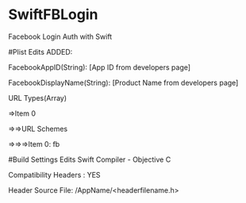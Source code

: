 # SwiftFBLogin
Facebook Login Auth with Swift

#Plist Edits
ADDED:

FacebookAppID(String): [App ID from developers page]

FacebookDisplayName(String): [Product Name from developers page]

URL Types(Array)

=>Item 0

=>=>URL Schemes

=>=>=>Item 0: fb<AppID>

#Build Settings Edits
Swift Compiler - Objective C

Compatibility Headers : YES

Header Source File: /AppName/<headerfilename.h>
